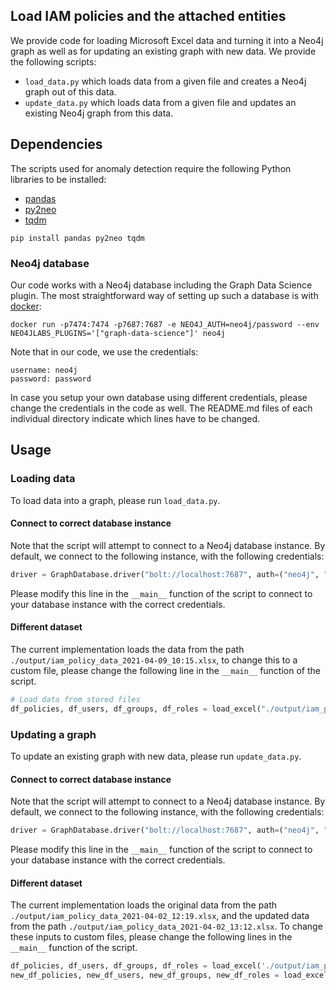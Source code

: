 ## Load IAM policies and the attached entities
We provide code for loading Microsoft Excel data and turning it into a Neo4j graph as well as for updating an existing graph with new data.
We provide the following scripts:
 * `load_data.py` which loads data from a given file and creates a Neo4j graph out of this data.
 * `update_data.py` which loads data from a given file and updates an existing Neo4j graph from this data.

## Dependencies
The scripts used for anomaly detection require the following Python libraries to be installed:
 * [pandas](https://pandas.pydata.org/)
 * [py2neo](https://py2neo.org/2021.1/)
 * [tqdm](https://tqdm.github.io/)

```
pip install pandas py2neo tqdm
```

### Neo4j database
Our code works with a Neo4j database including the Graph Data Science plugin.
The most straightforward way of setting up such a database is with [docker](https://neo4j.com/developer/docker/):
```
docker run -p7474:7474 -p7687:7687 -e NEO4J_AUTH=neo4j/password --env NEO4JLABS_PLUGINS='["graph-data-science"]' neo4j
```

Note that in our code, we use the credentials:
```
username: neo4j
password: password
```
In case you setup your own database using different credentials, please change the credentials in the code as well.
The README.md files of each individual directory indicate which lines have to be changed.

## Usage

### Loading data
To load data into a graph, please run `load_data.py`.

#### Connect to correct database instance
Note that the script will attempt to connect to a Neo4j database instance.
By default, we connect to the following instance, with the following credentials:
```python
driver = GraphDatabase.driver("bolt://localhost:7687", auth=("neo4j", "password"))
```
Please modify this line in the `__main__` function of the script to connect to your database instance with the correct credentials.

#### Different dataset
The current implementation loads the data from the path `./output/iam_policy_data_2021-04-09_10:15.xlsx`, to change this to a custom file, please change the following line in the `__main__` function of the script.
```python
# Load data from stored files
df_policies, df_users, df_groups, df_roles = load_excel("./output/iam_policy_data_2021-04-09_10:15.xlsx")
```

### Updating a graph
To update an existing graph with new data, please run `update_data.py`.

#### Connect to correct database instance
Note that the script will attempt to connect to a Neo4j database instance.
By default, we connect to the following instance, with the following credentials:
```python
driver = GraphDatabase.driver("bolt://localhost:7687", auth=("neo4j", "password"))
```
Please modify this line in the `__main__` function of the script to connect to your database instance with the correct credentials.

#### Different dataset
The current implementation loads the original data from the path `./output/iam_policy_data_2021-04-02_12:19.xlsx`,
and the updated data from the path `./output/iam_policy_data_2021-04-02_13:12.xlsx`.
To change these inputs to custom files, please change the following lines in the `__main__` function of the script.
```python
df_policies, df_users, df_groups, df_roles = load_excel('./output/iam_policy_data_2021-04-02_12:19.xlsx')
new_df_policies, new_df_users, new_df_groups, new_df_roles = load_excel('./output/iam_policy_data_2021-04-02_13:12.xlsx')
```
